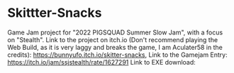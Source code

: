 # Skittter-Snacks
Game Jam project for "2022 PIGSQUAD Summer Slow Jam", with a focus on "Stealth". Link to the project on itch.io (Don't recommend playing the Web Build, as it is very laggy and breaks the game, I am Aculater58 in the credits): https://bunnyufo.itch.io/skitter-snacks, Link to the Gamejam Entry: https://itch.io/jam/ssjstealth/rate/1627291 Link to EXE download:
